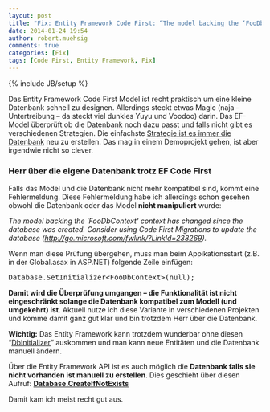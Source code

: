 ```yaml
---
layout: post
title: "Fix: Entity Framework Code First: “The model backing the ‘FooDbContext’ has changed…”"
date: 2014-01-24 19:54
author: robert.muehsig
comments: true
categories: [Fix]
tags: [Code First, Entity Framework, Fix]
---
```

{% include JB/setup %}
<p>Das Entity Framework Code First Model ist recht praktisch um eine kleine Datenbank schnell zu designen. Allerdings steckt etwas Magic (naja – Untertreibung – da steckt<strong> </strong>viel dunkles Yuyu und Voodoo) darin. Das EF-Model überprüft ob die Datenbank noch dazu passt und falls nicht gibt es verschiedenen Strategien. Die einfachste <a href="http://weblogs.asp.net/scottgu/archive/2010/07/16/code-first-development-with-entity-framework-4.aspx">Strategie ist es immer die Datenbank</a> neu zu erstellen. Das mag in einem Demoprojekt gehen, ist aber irgendwie nicht so clever.</p> <h3>Herr über die eigene Datenbank trotz EF Code First</h3> <p>Falls das Model und die Datenbank nicht mehr kompatibel sind, kommt eine Fehlermeldung. Diese Fehlermeldung habe ich allerdings schon gesehen obwohl die Datenbank oder das Model <strong>nicht manipuliert</strong> wurde:</p> <p><em>The model backing the 'FooDbContext' context has changed since the database was created. Consider using Code First Migrations to update the database (</em><a href="http://go.microsoft.com/fwlink/?LinkId=238269"><em>http://go.microsoft.com/fwlink/?LinkId=238269</em></a><em>).</em></p> <p>Wenn man diese Prüfung übergehen, muss man beim Appikationsstart (z.B. in der Global.asax in ASP.NET) folgende Zeile einfügen:</p><pre class="brush: csharp; auto-links: true; collapse: false; first-line: 1; gutter: true; html-script: false; light: false; ruler: false; smart-tabs: true; tab-size: 4; toolbar: true;">Database.SetInitializer&lt;FooDbContext&gt;(null);</pre>
<p><strong>Damit wird die Überprüfung umgangen – die Funktionalität ist nicht eingeschränkt solange die Datenbank kompatibel zum Modell (und umgekehrt) ist</strong>. Aktuell nutze ich diese Variante in verschiedenen Projekten und komme damit ganz gut klar und bin trotzdem Herr über die Datenbank.</p>
<p><strong>Wichtig:</strong> Das Entity Framework kann trotzdem wunderbar ohne diesen “<a href="http://msdn.microsoft.com/en-us/library/gg679461(v=vs.113).aspx">DbInitializer</a>” auskommen und man kann neue Entitäten und die Datenbank manuell ändern. </p>
<p>Über die Entity Framework API ist es auch möglich die <strong>Datenbank falls sie nicht vorhanden ist manuell zu erstellen</strong>. Dies geschieht über diesen Aufruf: <a href="http://msdn.microsoft.com/en-us/library/system.data.entity.database.createifnotexists(v=vs.113).aspx"><strong>Database.CreateIfNotExists</strong></a></p>
<p>Damit kam ich meist recht gut aus.</p>
